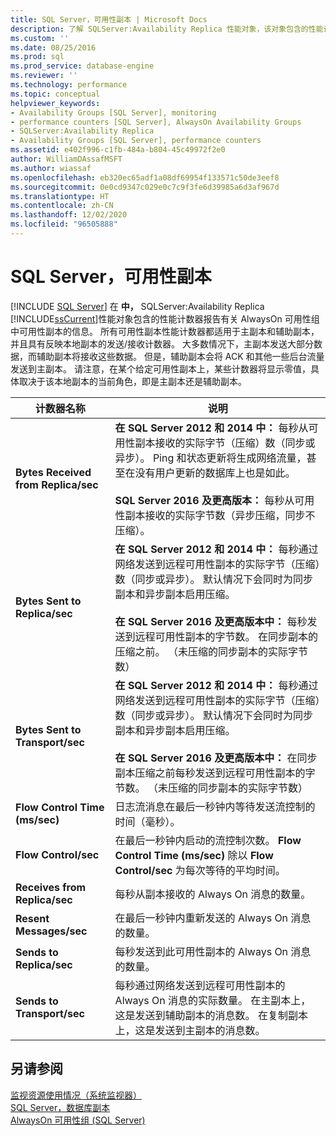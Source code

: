```yaml
---
title: SQL Server，可用性副本 | Microsoft Docs
description: 了解 SQLServer:Availability Replica 性能对象，该对象包含的性能计数器与 AlwaysOn 可用性组中的可用性副本有关。
ms.custom: ''
ms.date: 08/25/2016
ms.prod: sql
ms.prod_service: database-engine
ms.reviewer: ''
ms.technology: performance
ms.topic: conceptual
helpviewer_keywords:
- Availability Groups [SQL Server], monitoring
- performance counters [SQL Server], AlwaysOn Availability Groups
- SQLServer:Availability Replica
- Availability Groups [SQL Server], performance counters
ms.assetid: e402f996-c1fb-484a-b804-45c49972f2e0
author: WilliamDAssafMSFT
ms.author: wiassaf
ms.openlocfilehash: eb320ec65adf1a08df69954f133571c50de3eef8
ms.sourcegitcommit: 0e0cd9347c029e0c7c9f3fe6d39985a6d3af967d
ms.translationtype: HT
ms.contentlocale: zh-CN
ms.lasthandoff: 12/02/2020
ms.locfileid: "96505888"
---
```

# <a name="sql-server-availability-replica"></a>SQL Server，可用性副本

 [!INCLUDE [SQL Server](../../includes/applies-to-version/sqlserver.md)]
  在 **中，** SQLServer:Availability Replica [!INCLUDE[ssCurrent](../../includes/sscurrent-md.md)]性能对象包含的性能计数器报告有关 AlwaysOn 可用性组中可用性副本的信息。 所有可用性副本性能计数器都适用于主副本和辅助副本，并且具有反映本地副本的发送/接收计数器。 大多数情况下，主副本发送大部分数据，而辅助副本将接收这些数据。 但是，辅助副本会将 ACK 和其他一些后台流量发送到主副本。 请注意，在某个给定可用性副本上，某些计数器将显示零值，具体取决于该本地副本的当前角色，即是主副本还是辅助副本。  
  
|计数器名称|说明|  
|------------------|-----------------|  
|**Bytes Received from Replica/sec**|**在 SQL Server 2012 和 2014 中：** 每秒从可用性副本接收的实际字节（压缩）数（同步或异步）。 Ping 和状态更新将生成网络流量，甚至在没有用户更新的数据库上也是如此。 <BR/> <BR/> **SQL Server 2016 及更高版本：** 每秒从可用性副本接收的实际字节数（异步压缩，同步不压缩）。|  
|**Bytes Sent to Replica/sec**|**在 SQL Server 2012 和 2014 中：** 每秒通过网络发送到远程可用性副本的实际字节（压缩）数（同步或异步）。 默认情况下会同时为同步副本和异步副本启用压缩。 <BR/> <BR/> **在 SQL Server 2016 及更高版本中：** 每秒发送到远程可用性副本的字节数。 在同步副本的压缩之前。 （未压缩的同步副本的实际字节数）|  
|**Bytes Sent to Transport/sec**|**在 SQL Server 2012 和 2014 中：** 每秒通过网络发送到远程可用性副本的实际字节（压缩）数（同步或异步）。 默认情况下会同时为同步副本和异步副本启用压缩。 <BR/> <BR/> **在 SQL Server 2016 及更高版本中：** 在同步副本压缩之前每秒发送到远程可用性副本的字节数。 （未压缩的同步副本的实际字节数）|  
|**Flow Control Time (ms/sec)**|日志流消息在最后一秒钟内等待发送流控制的时间（毫秒）。|  
|**Flow Control/sec**|在最后一秒钟内启动的流控制次数。 **Flow Control Time (ms/sec)** 除以 **Flow Control/sec** 为每次等待的平均时间。|  
|**Receives from Replica/sec**|每秒从副本接收的 Always On 消息的数量。|  
|**Resent Messages/sec**|在最后一秒钟内重新发送的 Always On 消息的数量。|  
|**Sends to Replica/sec**|每秒发送到此可用性副本的 Always On 消息的数量。|  
|**Sends to Transport/sec**|每秒通过网络发送到远程可用性副本的 Always On 消息的实际数量。 在主副本上，这是发送到辅助副本的消息数。 在复制副本上，这是发送到主副本的消息数。|  
  
## <a name="see-also"></a>另请参阅 
 
 [监视资源使用情况（系统监视器）](../../relational-databases/performance-monitor/monitor-resource-usage-system-monitor.md)   
 [SQL Server，数据库副本](../../relational-databases/performance-monitor/sql-server-database-replica.md)   
 [AlwaysOn 可用性组 (SQL Server)](../../database-engine/availability-groups/windows/always-on-availability-groups-sql-server.md)  
  
  
